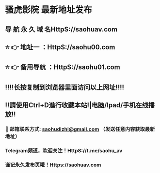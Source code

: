 # 骚虎影院 最新地址发布 
## 导 航 永 久 域 名HttpS://saohuav.com
## ⭐️ 👉 地址一 ：HttpS://saohu00.com
## ⭐️ 👉 备用导航 ：HttpS://saohu01.com
## ‼️‼️长按复制到浏览器里面访问以上网址‼️‼️
## ‼️請使用Ctrl+D進行收藏本站!|电脑/Ipad/手机在线播放‼️
### 📧 邮箱联系方式: saohudizhi@gmail.com （发送任意内容获取最新地址）
### Telegram频道，欢迎关注！HttpS://t.me/saohu_av
### 谨记永久发布页哦！Https://saohuav.com
